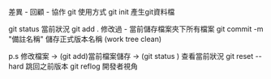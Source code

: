差異 - 回顧 - 協作
git 使用方式
git init 產生git資料檔


git status 當前狀況 
git add . 修改過 - 當前儲存檔案夾下所有檔案
git commit -m "備註名稱" 儲存正式版本名稱 (work tree clean)

p.s 修改檔案 -> (git add)當前檔案儲存 -> (git status ) 查看當前狀況
git reset --hard 跳回之前版本 
git reflog 開發者視角